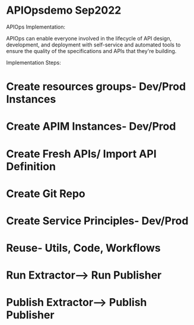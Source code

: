 # APIOpsdemo Sep2022

APIOps Implementation:

APIOps can enable everyone involved in the lifecycle of API design, development, and deployment with self-service and automated tools to ensure the quality of the specifications and APIs that they're building.

Implementation Steps: 
# Create resources groups- Dev/Prod Instances
# Create APIM Instances- Dev/Prod
# Create Fresh APIs/ Import API Definition
# Create Git Repo
# Create Service Principles- Dev/Prod
# Reuse- Utils, Code, Workflows 
# Run Extractor--> Run Publisher
# Publish Extractor--> Publish Publisher
